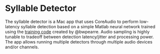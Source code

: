 Syllable Detector
=================

The syllable detector is a Mac app that uses CoreAudio to perform low-latency
syllable detection based on a simple Matlab neural network trained using the
[training code](https://github.com/bwpearre/birds/blob/master/align/learn_detector.m)
created by @bwpearre. Audio sampling is highly tunable to tradeoff between detection
latency/jitter and processing power. The app allows running multiple detectors through
multiple audio devices and/or channels.
